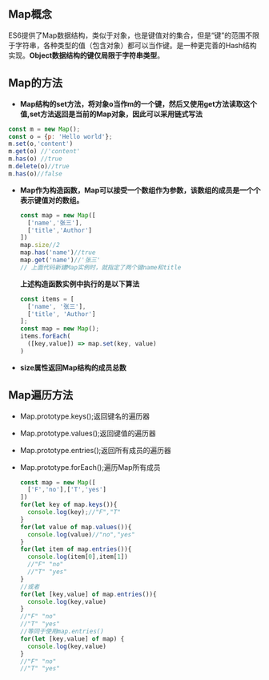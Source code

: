 ## Map概念

ES6提供了Map数据结构，类似于对象，也是键值对的集合，但是“键”的范围不限于字符串，各种类型的值（包含对象）都可以当作键。是一种更完善的Hash结构实现。**Object数据结构的键仅局限于字符串类型**。

## Map的方法

- **Map结构的set方法，将对象o当作m的一个键，然后又使用get方法读取这个值,set方法返回是当前的Map对象，因此可以采用链式写法** 

```javascript
const m = new Map();
const o = {p: 'Hello world'};
m.set(o,'content')
m.get(o) //'content'
m.has(o) //true
m.delete(o)//true
m.has(o)//false
```

- **Map作为构造函数，Map可以接受一个数组作为参数，该数组的成员是一个个表示键值对的数组。**  

  ```javascript
  const map = new Map([                         
    ['name','张三'],
    ['title','Author']
  ])       
  map.size//2
  map.has('name')//true
  map.get('name')//'张三'
  // 上面代码新建Map实例时，就指定了两个键name和title
  ```

  

  **上述构造函数实例中执行的是以下算法** 

  ```javascript
  const items = [
    ['name', '张三'],
    ['title', 'Author']
  ];
  const map = new Map();
  items.forEach(
  	([key,value]) => map.set(key, value)
  )
  ```


- **size属性返回Map结构的成员总数** 

## Map遍历方法 

- Map.prototype.keys();返回键名的遍历器

- Map.prototype.values();返回键值的遍历器

- Map.prototype.entries();返回所有成员的遍历器

- Map.prototype.forEach();遍历Map所有成员

  ```javascript
  const map = new Map([
    ['F','no'],['T','yes']
  ])
  for(let key of map.keys()){
    console.log(key);//"F","T"
  }
  for(let value of map.values()){
    console.log(value)//"no","yes"
  }
  for(let item of map.entries()){
    console.log(item[0],item[1])
    //"F" "no"
    //"T" "yes"							
  }
  //或者
  for(let [key,value] of map.entries()){
    console.log(key,value)
  }
  //"F" "no"
  //"T" "yes"
  //等同于使用map.entries()
  for(let [key,value] of map) {
    console.log(key,value)
  }
  //"F" "no"
  //"T" "yes"
  ```

  

